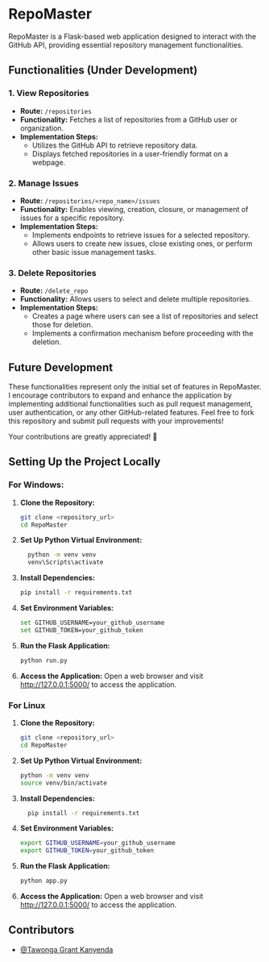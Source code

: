 # RepoMaster

RepoMaster is a Flask-based web application designed to interact with the GitHub API, providing essential repository management functionalities.

## Functionalities (Under Development)

### 1. View Repositories

- **Route:** `/repositories`
- **Functionality:** Fetches a list of repositories from a GitHub user or organization.
- **Implementation Steps:**
  - Utilizes the GitHub API to retrieve repository data.
  - Displays fetched repositories in a user-friendly format on a webpage.

### 2. Manage Issues

- **Route:** `/repositories/<repo_name>/issues`
- **Functionality:** Enables viewing, creation, closure, or management of issues for a specific repository.
- **Implementation Steps:**
  - Implements endpoints to retrieve issues for a selected repository.
  - Allows users to create new issues, close existing ones, or perform other basic issue management tasks.

### 3. Delete Repositories

- **Route:** `/delete_repo`
- **Functionality:** Allows users to select and delete multiple repositories.
- **Implementation Steps:**
  - Creates a page where users can see a list of repositories and select those for deletion.
  - Implements a confirmation mechanism before proceeding with the deletion.

## Future Development

These functionalities represent only the initial set of features in RepoMaster. I encourage contributors to expand and enhance the application by implementing additional functionalities such as pull request management, user authentication, or any other GitHub-related features. Feel free to fork this repository and submit pull requests with your improvements!

Your contributions are greatly appreciated! 🚀

## Setting Up the Project Locally

### For Windows:

1. **Clone the Repository:**
   ```bash
   git clone <repository_url>
   cd RepoMaster

2. **Set Up Python Virtual Environment:**
    ```bash
      python -m venv venv
      venv\Scripts\activate

3. **Install Dependencies:**
    ```bash
    pip install -r requirements.txt

4. **Set Environment Variables:**
    ```bash
    set GITHUB_USERNAME=your_github_username
    set GITHUB_TOKEN=your_github_token

5. **Run the Flask Application:**
    ```bash
    python run.py

6. **Access the Application:**
Open a web browser and visit http://127.0.0.1:5000/ to access the application.


### For Linux 

1. **Clone the Repository:**
   ```bash
   git clone <repository_url>
   cd RepoMaster

2. **Set Up Python Virtual Environment:**
    ```bash
    python -m venv venv
    source venv/bin/activate

3. **Install Dependencies:**
    ```bash 
      pip install -r requirements.txt

4. **Set Environment Variables:**
    ```bash
    export GITHUB_USERNAME=your_github_username
    export GITHUB_TOKEN=your_github_token

5. **Run the Flask Application:**
    ```bash
    python app.py

6. **Access the Application:**
Open a web browser and visit http://127.0.0.1:5000/ to access the application.


## Contributors

- [@Tawonga Grant Kanyenda](https://github.com/TgkCapture)